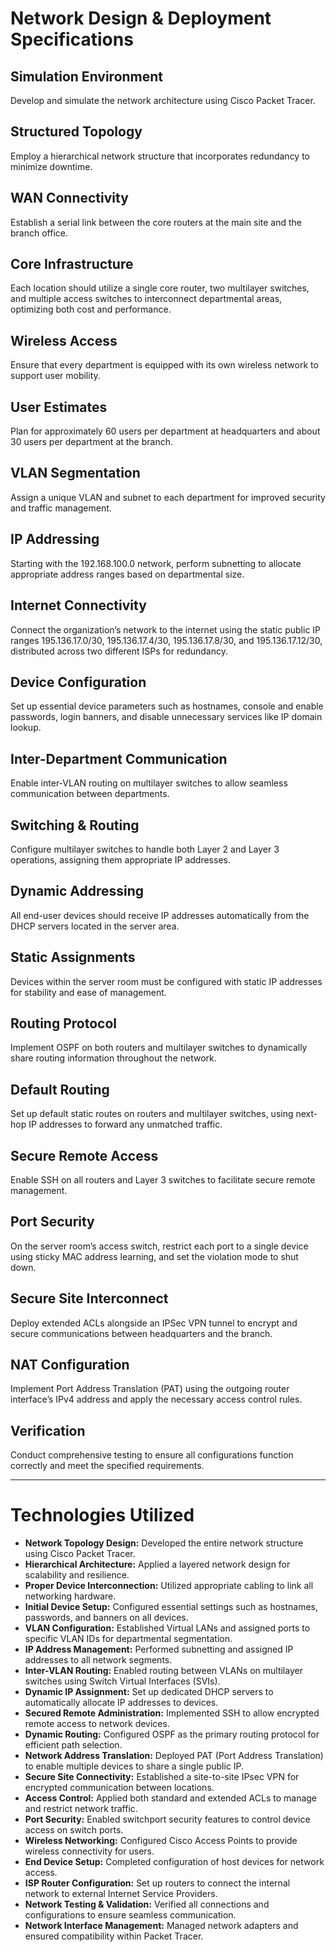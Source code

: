 # Network Design & Deployment Specifications

## Simulation Environment  
Develop and simulate the network architecture using Cisco Packet Tracer.

## Structured Topology  
Employ a hierarchical network structure that incorporates redundancy to minimize downtime.

## WAN Connectivity  
Establish a serial link between the core routers at the main site and the branch office.

## Core Infrastructure  
Each location should utilize a single core router, two multilayer switches, and multiple access switches to interconnect departmental areas, optimizing both cost and performance.

## Wireless Access  
Ensure that every department is equipped with its own wireless network to support user mobility.

## User Estimates  
Plan for approximately 60 users per department at headquarters and about 30 users per department at the branch.

## VLAN Segmentation  
Assign a unique VLAN and subnet to each department for improved security and traffic management.

## IP Addressing  
Starting with the 192.168.100.0 network, perform subnetting to allocate appropriate address ranges based on departmental size.

## Internet Connectivity  
Connect the organization’s network to the internet using the static public IP ranges 195.136.17.0/30, 195.136.17.4/30, 195.136.17.8/30, and 195.136.17.12/30, distributed across two different ISPs for redundancy.

## Device Configuration  
Set up essential device parameters such as hostnames, console and enable passwords, login banners, and disable unnecessary services like IP domain lookup.

## Inter-Department Communication  
Enable inter-VLAN routing on multilayer switches to allow seamless communication between departments.

## Switching & Routing  
Configure multilayer switches to handle both Layer 2 and Layer 3 operations, assigning them appropriate IP addresses.

## Dynamic Addressing  
All end-user devices should receive IP addresses automatically from the DHCP servers located in the server area.

## Static Assignments  
Devices within the server room must be configured with static IP addresses for stability and ease of management.

## Routing Protocol  
Implement OSPF on both routers and multilayer switches to dynamically share routing information throughout the network.

## Default Routing  
Set up default static routes on routers and multilayer switches, using next-hop IP addresses to forward any unmatched traffic.

## Secure Remote Access  
Enable SSH on all routers and Layer 3 switches to facilitate secure remote management.

## Port Security  
On the server room’s access switch, restrict each port to a single device using sticky MAC address learning, and set the violation mode to shut down.

## Secure Site Interconnect  
Deploy extended ACLs alongside an IPSec VPN tunnel to encrypt and secure communications between headquarters and the branch.

## NAT Configuration  
Implement Port Address Translation (PAT) using the outgoing router interface’s IPv4 address and apply the necessary access control rules.

## Verification  
Conduct comprehensive testing to ensure all configurations function correctly and meet the specified requirements.

---

# Technologies Utilized

- **Network Topology Design:** Developed the entire network structure using Cisco Packet Tracer.  
- **Hierarchical Architecture:** Applied a layered network design for scalability and resilience.  
- **Proper Device Interconnection:** Utilized appropriate cabling to link all networking hardware.  
- **Initial Device Setup:** Configured essential settings such as hostnames, passwords, and banners on all devices.  
- **VLAN Configuration:** Established Virtual LANs and assigned ports to specific VLAN IDs for departmental segmentation.  
- **IP Address Management:** Performed subnetting and assigned IP addresses to all network segments.  
- **Inter-VLAN Routing:** Enabled routing between VLANs on multilayer switches using Switch Virtual Interfaces (SVIs).  
- **Dynamic IP Assignment:** Set up dedicated DHCP servers to automatically allocate IP addresses to devices.  
- **Secured Remote Administration:** Implemented SSH to allow encrypted remote access to network devices.  
- **Dynamic Routing:** Configured OSPF as the primary routing protocol for efficient path selection.  
- **Network Address Translation:** Deployed PAT (Port Address Translation) to enable multiple devices to share a single public IP.  
- **Secure Site Connectivity:** Established a site-to-site IPsec VPN for encrypted communication between locations.  
- **Access Control:** Applied both standard and extended ACLs to manage and restrict network traffic.  
- **Port Security:** Enabled switchport security features to control device access on switch ports.  
- **Wireless Networking:** Configured Cisco Access Points to provide wireless connectivity for users.  
- **End Device Setup:** Completed configuration of host devices for network access.  
- **ISP Router Configuration:** Set up routers to connect the internal network to external Internet Service Providers.  
- **Network Testing & Validation:** Verified all connections and configurations to ensure seamless communication.  
- **Network Interface Management:** Managed network adapters and ensured compatibility within Packet Tracer.
